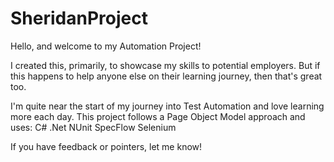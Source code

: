 # SheridanProject

Hello, and welcome to my Automation Project!

I created this, primarily, to showcase my skills to potential employers. But if this happens to help anyone else on their learning journey, then that's great too.

I'm quite near the start of my journey into Test Automation and love learning more each day. This project follows a Page Object Model approach and uses:
C#
.Net
NUnit
SpecFlow
Selenium

If you have feedback or pointers, let me know!
